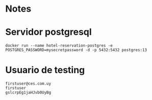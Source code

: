# Notes

# Servidor postgresql

```
docker run --name hotel-reservation-postgres -e POSTGRES_PASSWORD=mysecretpassword -d -p 5432:5432 postgres:13
```

# Usuario de testing

```
firstuser@ces.com.uy
firstuser
gslcrpEg1jaHJvb0UyBg
```